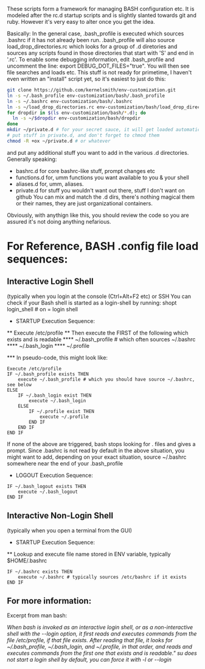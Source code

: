 These scripts form a framework for managing BASH configuration etc.  It is
modeled after the rc.d startup scripts and is slightly slanted towards git and
ruby.  However it's very easy to alter once you get the idea.

Basically:
In the general case, .bash_profile is executed which sources .bashrc if it
has not already been run.  .bash_profile will also source
load_drop_directories.rc which looks for a group of .d diretories and sources
any scripts found in those directories that start with 'S' and end in '.rc'.
To enable some debugging information, edit .bash_profile and uncomment the line:
export DEBUG_DOT_FILES="true".  You will then see file searches and loads etc.
This stuff is not ready for primetime, I haven't even written an "install" script
yet, so it's easiest to just do this:

```Bash
git clone https://github.com/kernelsmith/env-customization.git
ln -s ~/.bash_profile env-customization/bash/.bash_profile
ln -s ~/.bashrc env-customization/bash/.bashrc
ln -s ~/load_drop_directories.rc env-customization/bash/load_drop_directories.rc
for dropdir in $(ls env-customization/bash/*.d); do
  ln -s ~/$dropdir env-customization/bash/dropdir
done
mkdir ~/private.d # for your secret sauce, it will get loaded automatically
# put stuff in private.d, and don't forget to chmod them
chmod -R +ox ~/private.d # or whatever
```
and put any additional stuff you want to add in the various .d directories.
Generally speaking:
* bashrc.d for core bashrc-like stuff, prompt changes etc
* functions.d for, umm functions you want available to you & your shell
* aliases.d for, umm, aliases.
* private.d for stuff you wouldn't want out there, stuff I don't want on github
You can mix and match the .d dirs, there's nothing magical them or their names,
they are just organizational containers.

Obviously, with anythign like this, you should review the code so you are
assured it's not doing anything nefarious.

For Reference, BASH .config file load sequences:
================================================

Interactive Login Shell
--------------------------------
(typically when you login at the console (Ctrl+Alt+F2 etc) or SSH
  You can check if your Bash shell is started as a login-shell by running:
  shopt login_shell # on = login shell

* STARTUP Execution Sequence:

** Execute /etc/profile
** Then execute the FIRST of the following which exists and is readable
**** ~/.bash_profile # which often sources ~/.bashrc
**** ~/.bash_login
**** ~/.profile

*** In pseudo-code, this might look like:

```
Execute /etc/profile
IF ~/.bash_profile exists THEN
    execute ~/.bash_profile # which you should have source ~/.bashrc, see below
ELSE
    IF ~/.bash_login exist THEN
        execute ~/.bash_login
    ELSE
        IF ~/.profile exist THEN
            execute ~/.profile
        END IF
    END IF
END IF
```

If none of the above are triggered, bash stops looking for . files and gives a
prompt.  Since .bashrc is not read by default in the above situation, you might
want to add, depending on your exact situation, source ~/.bashrc somewhere near
the end of your .bash_profile

* LOGOUT Execution Sequence:

```
IF ~/.bash_logout exists THEN
    execute ~/.bash_logout
END IF
```

Interactive Non-Login Shell
--------------------------------
(typically when you open a terminal from the GUI)

* STARTUP Execution Sequence:

** Lookup and execute file name stored in ENV variable, typically $HOME/.bashrc

```
IF ~/.bashrc exists THEN
    execute ~/.bashrc # typically sources /etc/bashrc if it exists
END IF
```

For more information:
---------------------------------
Excerpt from man bash:

*When bash is invoked as an interactive login shell, or as a non-interactive
shell with the --login option, it first reads and executes commands from the
file /etc/profile, if that file exists. After reading that file, it looks for
~/.bash_profile, ~/.bash_login, and ~/.profile, in that order, and reads and
executes commands from the first one that exists and is readable."
su does not start a login shell by default, you can force it with -l or --login*
